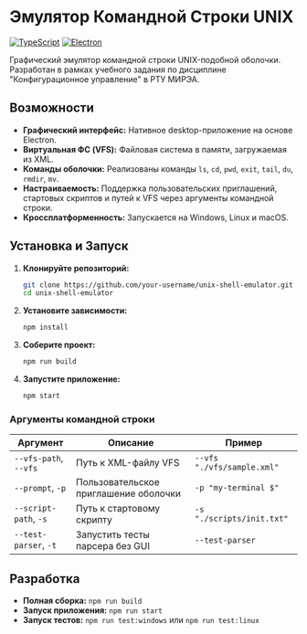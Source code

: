 # Эмулятор Командной Строки UNIX

[![TypeScript](https://img.shields.io/badge/TypeScript-5.9-blue)](https://www.typescriptlang.org/)
[![Electron](https://img.shields.io/badge/Electron-38.0-blue)](https://www.electronjs.org/)

Графический эмулятор командной строки UNIX-подобной оболочки. Разработан в рамках учебного задания по дисциплине "Конфигурационное управление" в РТУ МИРЭА.

## Возможности

- **Графический интерфейс:** Нативное desktop-приложение на основе Electron.
- **Виртуальная ФС (VFS):** Файловая система в памяти, загружаемая из XML.
- **Команды оболочки:** Реализованы команды `ls`, `cd`, `pwd`, `exit`, `tail`, `du`, `rmdir`, `mv`.
- **Настраиваемость:** Поддержка пользовательских приглашений, стартовых скриптов и путей к VFS через аргументы командной строки.
- **Кроссплатформенность:** Запускается на Windows, Linux и macOS.

## Установка и Запуск

1.  **Клонируйте репозиторий:**

    ```bash
    git clone https://github.com/your-username/unix-shell-emulator.git
    cd unix-shell-emulator
    ```

2.  **Установите зависимости:**

    ```bash
    npm install
    ```

3.  **Соберите проект:**

    ```bash
    npm run build
    ```

4.  **Запустите приложение:**
    ```bash
    npm start
    ```

### Аргументы командной строки

| Аргумент              | Описание                              | Пример                     |
| --------------------- | ------------------------------------- | -------------------------- |
| `--vfs-path`, `--vfs` | Путь к XML-файлу VFS                  | `--vfs "./vfs/sample.xml"` |
| `--prompt`, `-p`      | Пользовательское приглашение оболочки | `-p "my-terminal $"`       |
| `--script-path`, `-s` | Путь к стартовому скрипту             | `-s "./scripts/init.txt"`  |
| `--test-parser`, `-t` | Запустить тесты парсера без GUI       | `--test-parser`            |

## Разработка

- **Полная сборка:** `npm run build`
- **Запуск приложения:** `npm run start`
- **Запуск тестов:** `npm run test:windows` или `npm run test:linux`
